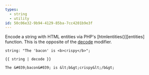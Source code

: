 ```yaml
---
types:
  - string
  - utility
id: 50c06e32-9b94-4129-85ba-7cc4201b9e3f
---
```

Encode a string with HTML entities via PHP's [htmlentities()][entities] function. This is the opposite of the [decode](#decode) modifier.

```.language-yaml
string: "The 'bacon' is <b>crispy</b>";
```

```
{{ string | decode }}
```

```.language-output
The &#039;bacon&#039; is &lt;b&gt;crispy&lt;/b&gt;
```

[decode]: http://php.net/manual/en/function.htmlentities.php